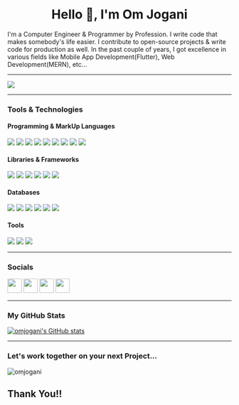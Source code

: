 
<h1 align="center">Hello 👋, I'm Om Jogani</h1>

I'm a Computer Engineer & Programmer by Profession. I write code that makes somebody's life easier. I contribute to open-source projects & write code for production as well. In the past couple of years, I got excellence in various fields like Mobile App Development(Flutter), Web Development(MERN), etc...


---

<a href="https://www.github.com/omjogani" target="_blank" rel="noreferrer"><img
src="https://img.shields.io/github/followers/omjogani?logo=github&style=for-the-badge&color=0891b2&labelColor=1c1917" /></a>


---
### Tools & Technologies
#### Programming & MarkUp Languages
<p float="left">
  <img src="https://img.shields.io/static/v1?color=0891b3&label=%20&labelColor=262626&logo=dart&logoColor=ffffff&message=Dart&style=flat-square" />

  <img src="https://img.shields.io/static/v1?color=0891b3&label=%20&labelColor=262626&logo=go&logoColor=ffffff&message=Go&style=flat-square" />
  
  <img src="https://img.shields.io/static/v1?color=0891b3&label=%20&labelColor=262626&logo=javascript&logoColor=ffffff&message=JavaScript&style=flat-square" />
  
  <img src="https://img.shields.io/static/v1?color=0891b3&label=%20&labelColor=262626&logo=typescript&logoColor=ffffff&message=TypeScript&style=flat-square" />

  <img src="https://img.shields.io/static/v1?color=0891b3&label=%20&labelColor=262626&logo=python&logoColor=ffffff&message=Python&style=flat-square" />

  <img src="https://img.shields.io/static/v1?color=0891b3&label=%20&labelColor=262626&logo=c&logoColor=ffffff&message=C&style=flat-square" />
  
  <img src="https://img.shields.io/static/v1?color=0891b3&label=%20&labelColor=262626&logo=c%2B%2B&logoColor=ffffff&message=C%2B%2B&style=flat-square" />
  
  <img src="https://img.shields.io/static/v1?color=0891b3&label=%20&labelColor=262626&logo=html5&logoColor=ffffff&message=HTML&style=flat-square" />
  
  <img src="https://img.shields.io/static/v1?color=0891b3&label=%20&labelColor=262626&logo=css3&logoColor=ffffff&message=CSS&style=flat-square" />
</p>

#### Libraries & Frameworks

<p align="left">
  <img src="https://img.shields.io/static/v1?color=0891b3&label=%20&labelColor=262626&logo=flutter&logoColor=ffffff&message=Flutter&style=flat-square" />
  
  <img src="https://img.shields.io/static/v1?color=0891b3&label=%20&labelColor=262626&logo=react&logoColor=ffffff&message=ReactJS&style=flat-square" />
  
  <img src="https://img.shields.io/static/v1?color=0891b3&label=%20&labelColor=262626&logo=node.js&logoColor=ffffff&message=NodeJS&style=flat-square" />
  
  <img src="https://img.shields.io/static/v1?color=0891b3&label=%20&labelColor=262626&logo=express&logoColor=ffffff&message=ExpressJS&style=flat-square" />
  
  <img src="https://img.shields.io/static/v1?color=0891b3&label=%20&labelColor=262626&logo=tailwindcss&logoColor=ffffff&message=TailwindCSS&style=flat-square" />
  
  <img src="https://img.shields.io/static/v1?color=0891b3&label=%20&labelColor=262626&logo=django&logoColor=ffffff&message=Django&style=flat-square" />
</p>

#### Databases

<p align="left">
  <img src="https://img.shields.io/static/v1?color=0891b3&label=%20&labelColor=262626&logo=firebase&logoColor=ffffff&message=Firebase&style=flat-square" />
    
  <img src="https://img.shields.io/static/v1?color=0891b3&label=%20&labelColor=262626&logo=mongodb&logoColor=ffffff&message=MongoDB&style=flat-square" />
  
  <img src="https://img.shields.io/static/v1?color=0891b3&label=%20&labelColor=262626&logo=appwrite&logoColor=ffffff&message=Appwrite&style=flat-square" />
  
  <img src="https://img.shields.io/static/v1?color=0891b3&label=%20&labelColor=262626&logo=supabase&logoColor=ffffff&message=Supabase&style=flat-square" />
  
  <img src="https://img.shields.io/static/v1?color=0891b3&label=%20&labelColor=262626&logo=postgresql&logoColor=ffffff&message=PostgreSQL&style=flat-square" />
  
  <img src="https://img.shields.io/static/v1?color=0891b3&label=%20&labelColor=262626&logo=mysql&logoColor=ffffff&message=MySQL&style=flat-square" />
</p>

#### Tools

<p align="left">
  <img src="https://img.shields.io/static/v1?color=0891b3&label=%20&labelColor=262626&logo=git&logoColor=ffffff&message=Git&style=flat-square" />
  
  <img src="https://img.shields.io/static/v1?color=0891b3&label=%20&labelColor=262626&logo=github&logoColor=ffffff&message=GitHub&style=flat-square" />
    
  <img src="https://img.shields.io/static/v1?color=0891b3&label=%20&labelColor=262626&logo=docker&logoColor=ffffff&message=Docker&style=flat-square" />
</p>

<!--
<p align="left">
<a href="https://flutter.dev/" target="_blank" rel="noreferrer"><img src="https://raw.githubusercontent.com/danielcranney/readme-generator/main/public/icons/skills/flutter-colored.svg" width="36" height="36" alt="Flutter" /></a>
<a href="https://dart.dev/" target="_blank" rel="noreferrer"><img src="https://raw.githubusercontent.com/danielcranney/readme-generator/main/public/icons/skills/dart-colored.svg" width="36" height="36" alt="Dart" /></a>
<a href="https://firebase.google.com/" target="_blank" rel="noreferrer"><img src="https://raw.githubusercontent.com/danielcranney/readme-generator/main/public/icons/skills/firebase-colored.svg" width="36" height="36" alt="Firebase" /></a>
<a href="https://docs.microsoft.com/en-us/cpp/?view=msvc-170" target="_blank" rel="noreferrer"><img src="https://raw.githubusercontent.com/danielcranney/readme-generator/main/public/icons/skills/c-colored.svg" width="36" height="36" alt="C" /></a>
<a href="https://docs.microsoft.com/en-us/cpp/?view=msvc-170" target="_blank" rel="noreferrer"><img src="https://raw.githubusercontent.com/danielcranney/readme-generator/main/public/icons/skills/cplusplus-colored.svg" width="36" height="36" alt="C++" /></a>
<a href="https://developer.mozilla.org/en-US/docs/Web/JavaScript" target="_blank" rel="noreferrer"><img src="https://raw.githubusercontent.com/danielcranney/readme-generator/main/public/icons/skills/javascript-colored.svg" width="36" height="36" alt="JavaScript" /></a>
<a href="https://www.oracle.com/java/" target="_blank" rel="noreferrer"><img src="https://raw.githubusercontent.com/danielcranney/readme-generator/main/public/icons/skills/java-colored.svg" width="36" height="36" alt="Java" /></a>
<a href="https://www.python.org/" target="_blank" rel="noreferrer"><img src="https://raw.githubusercontent.com/danielcranney/readme-generator/main/public/icons/skills/python-colored.svg" width="36" height="36" alt="Python" /></a>
<a href="https://www.typescriptlang.org/" target="_blank" rel="noreferrer"><img src="https://raw.githubusercontent.com/danielcranney/readme-generator/main/public/icons/skills/typescript-colored.svg" width="36" height="36" alt="TypeScript" /></a>
<a href="https://reactjs.org/" target="_blank" rel="noreferrer"><img src="https://raw.githubusercontent.com/danielcranney/readme-generator/main/public/icons/skills/react-colored.svg" width="36" height="36" alt="React" /></a>
<a href="https://developer.mozilla.org/en-US/docs/Glossary/HTML5" target="_blank" rel="noreferrer"><img src="https://raw.githubusercontent.com/danielcranney/readme-generator/main/public/icons/skills/html5-colored.svg" width="36" height="36" alt="HTML5" /></a>
<a href="https://www.w3.org/TR/CSS/#css" target="_blank" rel="noreferrer"><img src="https://raw.githubusercontent.com/danielcranney/readme-generator/main/public/icons/skills/css3-colored.svg" width="36" height="36" alt="CSS3" /></a>
<a href="https://nodejs.org/en/" target="_blank" rel="noreferrer"><img src="https://raw.githubusercontent.com/danielcranney/readme-generator/main/public/icons/skills/nodejs-colored.svg" width="36" height="36" alt="NodeJS" /></a>
<a href="https://expressjs.com/" target="_blank" rel="noreferrer"><img src="https://raw.githubusercontent.com/danielcranney/readme-generator/main/public/icons/skills/express-colored.svg" width="36" height="36" alt="Express" /></a>
<a href="https://www.mongodb.com/" target="_blank" rel="noreferrer"><img src="https://raw.githubusercontent.com/danielcranney/readme-generator/main/public/icons/skills/mongodb-colored.svg" width="36" height="36" alt="MongoDB" /></a>
<a href="https://www.mysql.com/" target="_blank" rel="noreferrer"><img src="https://raw.githubusercontent.com/danielcranney/readme-generator/main/public/icons/skills/mysql-colored.svg" width="36" height="36" alt="MySQL" /></a>
<a href="https://www.postgresql.org/" target="_blank" rel="noreferrer"><img src="https://raw.githubusercontent.com/danielcranney/readme-generator/main/public/icons/skills/postgresql-colored.svg" width="36" height="36" alt="PostgreSQL" /></a>
<a href="https://appwrite.io/" target="_blank" rel="noreferrer"><img src="https://raw.githubusercontent.com/danielcranney/readme-generator/main/public/icons/skills/appwrite-colored.svg" width="36" height="36" alt="Appwrite" /></a>
<a href="https://www.djangoproject.com/" target="_blank" rel="noreferrer"><img src="https://raw.githubusercontent.com/danielcranney/readme-generator/main/public/icons/skills/django-colored.svg" width="36" height="36" alt="Django" /></a>
</p>

-->

---
### Socials

<p align="left"> </a> <a href="https://omjogani.hashnode.dev" target="_blank" rel="noreferrer"><img src="https://raw.githubusercontent.com/danielcranney/readme-generator/main/public/icons/socials/hashnode.svg" width="32" height="32" /></a> <a href="http://www.instagram.com/omjogani" target="_blank" rel="noreferrer"><img src="https://raw.githubusercontent.com/danielcranney/readme-generator/main/public/icons/socials/instagram.svg" width="32" height="32" /></a> <a href="https://www.linkedin.com/in/omjogani" target="_blank" rel="noreferrer"><img src="https://raw.githubusercontent.com/danielcranney/readme-generator/main/public/icons/socials/linkedin.svg" width="32" height="32" /></a> <a href="https://www.twitter.com/omjoganii" target="_blank" rel="noreferrer"><img src="https://raw.githubusercontent.com/danielcranney/readme-generator/main/public/icons/socials/twitter.svg" width="32" height="32" /></a></p>

---
### My GitHub Stats

<a href="http://www.github.com/omjogani"><img src="https://github-readme-stats.vercel.app/api?username=omjogani&show_icons=true&hide=&count_private=true&title_color=0891b2&text_color=ffffff&icon_color=0891b2&bg_color=1c1917&hide_border=true&show_icons=true" alt="omjogani's GitHub stats" /></a>

---

### Let's work together on your next Project...
<p align="left"> <img src="https://komarev.com/ghpvc/?username=omjogani&label=Profile%20views&color=0e75b6&style=flat" alt="omjogani" /> </p>

## Thank You!!
